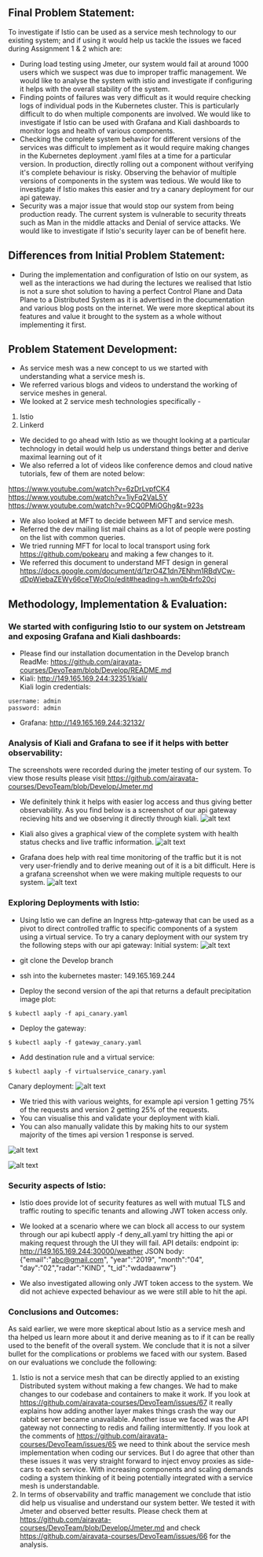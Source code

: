 ## Final Problem Statement:
To investigate if Istio can be used as a service mesh technology to our existing system; and if using it would help us tackle the issues we faced during Assignment 1 & 2 which are:
- During load testing using Jmeter, our system would fail at around 1000 users which we suspect was due to improper traffic management. We would like to analyse the system with istio and investigate if configuring it helps with the overall stability of the system.
- Finding points of failures was very difficult as it would require checking logs of individual pods in the Kubernetes cluster. This is particularly difficult to do when multiple components are involved. We would like to investigate if Istio can be used with Grafana and Kiali dashboards to monitor logs and health of various components. 
- Checking the complete system behavior for different versions of the services was difficult to implement as it would require making changes in the Kubernetes deployment .yaml files at a time for a particular version. In production, directly rolling out a component without verifying it's complete behaviour is risky. Observing the behavior of multiple versions of components in the system was tedious. We would like to investigate if Istio makes this easier and try a canary deployment for our api gateway.
- Security was a major issue that would stop our system from being production ready. The current system is vulnerable to security threats such as Man in the middle attacks and Denial of service attacks. We would like to investigate if Istio's security layer can be of benefit here.

## Differences from Initial Problem Statement:
- During the implementation and configuration of Istio on our system, as well as the interactions we had during the lectures we realised that Istio is not a sure shot solution to having a perfect Control Plane and Data Plane to a Distributed System as it is advertised in the documentation and various blog posts on the internet. We were more skeptical about its features and value it brought to the system as a whole without implementing it first.

## Problem Statement Development:
- As service mesh was a new concept to us we started with understanding what a service mesh is. 
- We referred various blogs and videos to understand the working of service meshes in general.
- We looked at 2 service mesh technologies specifically -   
1) Istio     
2) Linkerd 
- We decided to go ahead with Istio as we thought looking at a particular technology in detail would help us understand things better and derive maximal learning out of it 
- We also referred a lot of videos like conference demos and cloud native tutorials, few of them are noted below:  
  
https://www.youtube.com/watch?v=6zDrLvpfCK4  
https://www.youtube.com/watch?v=1iyFq2VaL5Y  
https://www.youtube.com/watch?v=9CQ0PMiOGhg&t=923s  
- We also looked at MFT to decide between MFT and service mesh.
- Referred the dev mailing list mail chains as a lot of people were posting on the list with common queries.
- We tried running MFT for local to local transport using fork https://github.com/pokearu and making a few changes to it.
- We referred this document to understand MFT design in general https://docs.google.com/document/d/1zrO4Z1dn7ENhm1RBdVCw-dDpWiebaZEWy66ceTWoOlo/edit#heading=h.wn0b4rfo20cj

## Methodology, Implementation & Evaluation:
### We started with configuring Istio to our system on Jetstream and exposing Grafana and Kiali dashboards:
- Please find our installation documentation in the Develop branch ReadMe: https://github.com/airavata-courses/DevoTeam/blob/Develop/README.md
- Kiali: http://149.165.169.244:32351/kiali/  
Kiali login credentials:  
```
username: admin  
password: admin  
```
- Grafana: http://149.165.169.244:32132/    

###  Analysis of Kiali and Grafana to see if it helps with better observability:
The screenshots were recorded during the jmeter testing of our system. To view those results please visit https://github.com/airavata-courses/DevoTeam/blob/Develop/Jmeter.md  
- We definitely think it helps with easier log access and thus giving better observability. As you find below is a screenshot of our api gateway recieving hits and we observing it directly through kiali.
![alt text](https://github.com/airavata-courses/DevoTeam/blob/Develop/kiali_logs_api.png)
 
- Kiali also gives a graphical view of the complete system with health status checks and live traffic information.
![alt text](https://github.com/airavata-courses/DevoTeam/blob/Develop/graph.png)

- Grafana does help with real time monitoring of the traffic but it is not very user-friendly and to derive meaning out of it is a bit difficult. Here is a grafana screenshot when we were making multiple requests to our system.
![alt text](https://github.com/airavata-courses/DevoTeam/blob/Develop/1000_replica_1.png)

### Exploring Deployments with Istio:
- Using Istio we can define an Ingress http-gateway that can be used as a pivot to direct controlled traffic to specific components of a system using a virtual service. To try a canary deployment with our system try the following steps with our api gateway:
Initial system:
![alt text](https://github.com/airavata-courses/DevoTeam/blob/Develop/base_system.png)

- git clone the Develop branch
- ssh into the kubernetes master: 149.165.169.244
- Deploy the second version of the api that returns a default precipitation image plot:
```
$ kubectl aaply -f api_canary.yaml
```
- Deploy the gateway:
```
$ kubectl aaply -f gateway_canary.yaml
```
- Add destination rule and a virtual service:
```
$ kubectl aaply -f virtualservice_canary.yaml
```
Canary deployment: 
![alt text](https://github.com/airavata-courses/DevoTeam/blob/Develop/canary.png)

- We tried this with various weights, for example api version 1 getting 75% of the requests and version 2 getting 25% of the requests.
- You can visualise this and validate your deployment with kiali.
- You can also manually validate this by making hits to our system majority of the times api version 1 response is served.  
  
![alt text](https://github.com/airavata-courses/DevoTeam/blob/Develop/canary_weights.png)

![alt text](https://github.com/airavata-courses/DevoTeam/blob/Develop/api_versions.png) 

### Security aspects of Istio:
- Istio does provide lot of security features as well with mutual TLS and traffic routing to specific tenants and allowing JWT token access only.
- We looked at a scenario where we can block all access to our system through our api
kubectl apply -f deny_all.yaml
try hitting the api or making request through the UI they will fail.
API details:
endpoint ip: http://149.165.169.244:30000/weather
JSON body:
{"email":"abc@gmail.com", "year":"2019", "month":"04", "day":"02","radar":"KIND", "t_id":"wdadaawrw"} 

- We also investigated allowing only JWT token access to the system. We did not achieve expected behaviour as we were still able to hit the api.

### Conclusions and Outcomes:
As said earlier, we were more skeptical about Istio as a service mesh and tha helped us learn more about it and derive meaning as to if it can be really used to the benefit of the overall system. We conclude that it is not a silver bullet for the complications or problems we faced with our system.
Based on our evaluations we conclude the following:
1) Istio is not a service mesh that can be directly applied to an existing Distributed system without making a few changes. We had to make changes to our codebase and containers to make it work. If you look at https://github.com/airavata-courses/DevoTeam/issues/67 it really explains how adding another layer makes things crash the way our rabbit server became unavailable. Another issue we faced was the API gateway not connecting to redis and failing intermittently. If you look at the comments of https://github.com/airavata-courses/DevoTeam/issues/65 we need to think about the service mesh implementation when coding our services. But I do agree that other than these issues it was very straight forward to inject envoy proxies as side-cars to each service. With increasing components and scaling demands coding a system thinking of it being potentially integrated with a service mesh is understandable.
2) In terms of observability and traffic management we conclude that istio did help us visualise and understand our system better. We tested it with Jmeter and observed better results. Please check them at https://github.com/airavata-courses/DevoTeam/blob/Develop/Jmeter.md and check https://github.com/airavata-courses/DevoTeam/issues/66 for the analysis.
